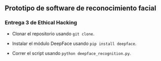 ## Prototipo de software de reconocimiento facial
### Entrega 3 de Ethical Hacking

- Clonar el repositorio usando `git clone`.

- Instalar el módulo DeepFace usando `pip install deepface`.

- Correr el script usando `python deepface_recognition.py`.